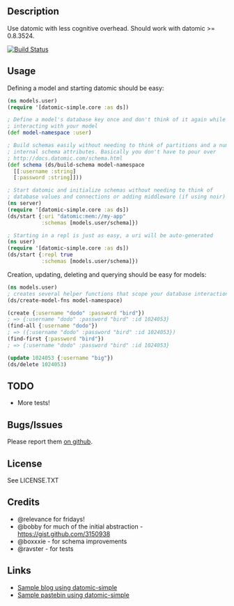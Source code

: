 ## Description

Use datomic with less cognitive overhead. Should work with datomic >= 0.8.3524.

[![Build Status](https://travis-ci.org/cldwalker/datomic-simple.png?branch=master)](https://travis-ci.org/cldwalker/datomic-simple)

## Usage

Defining a model and starting datomic should be easy:

```clojure
(ns models.user)
(require '[datomic-simple.core :as ds])

; Define a model's database key once and don't think of it again while
; interacting with your model
(def model-namespace :user)

; Build schemas easily without needing to think of partitions and a number of
; internal schema attributes. Basically you don't have to pour over
; http://docs.datomic.com/schema.html
(def schema (ds/build-schema model-namespace
  [[:username :string]
  [:password :string]]))

; Start datomic and initialize schemas without needing to think of
; database values and connections or adding middleware (if using noir)
(ns server)
(require '[datomic-simple.core :as ds])
(ds/start {:uri "datomic:mem://my-app"
           :schemas [models.user/schema]})

; Starting in a repl is just as easy, a uri will be auto-generated
(ns user)
(require '[datomic-simple.core :as ds])
(ds/start {:repl true
           :schemas [models.user/schema]})
```

Creation, updating, deleting and querying should be easy for models:

```clojure
(ns models.user)
; creates several helper functions that scope your database interaction to the model.
(ds/create-model-fns model-namespace)

(create {:username "dodo" :password "bird"})
; => {:username "dodo" :password "bird" :id 1024053}
(find-all {:username "dodo"})
; => ({:username "dodo" :password "bird" :id 1024053})
(find-first {:password "bird"})
; => {:username "dodo" :password "bird" :id 1024053}

(update 1024053 {:username "big"})
(ds/delete 1024053)
```

## TODO
* More tests!

## Bugs/Issues

Please report them [on github](http://github.com/cldwalker/datomic-simple/issues).

## License

See LICENSE.TXT

## Credits
* @relevance for fridays!
* @bobby for much of the initial abstraction - https://gist.github.com/3150938
* @boxxxie - for schema improvements
* @ravster - for tests

## Links
* [Sample blog using datomic-simple](https://github.com/cldwalker/datomic-noir-blog)
* [Sample pastebin using datomic-simple](https://github.com/cldwalker/datomic-refheap)
